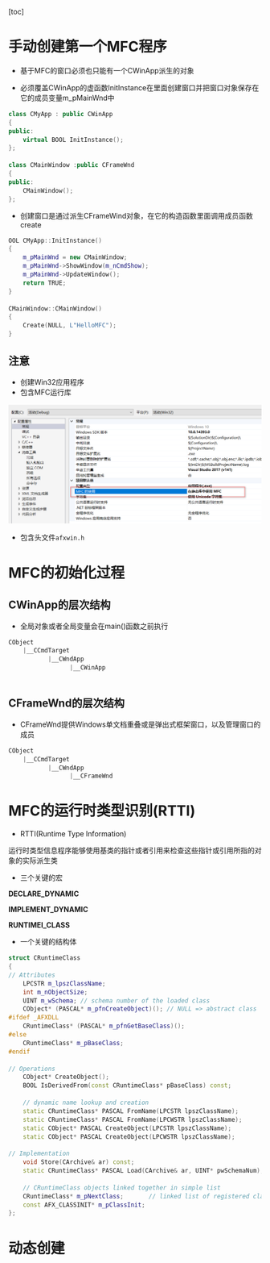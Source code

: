 [toc]

# 手动创建第一个MFC程序

* 基于MFC的窗口必须也只能有一个CWinApp派生的对象

* 必须覆盖CWinApp的虚函数InitInstance在里面创建窗口并把窗口对象保存在它的成员变量m_pMainWnd中

```cpp
class CMyApp : public CWinApp
{
public:
	virtual BOOL InitInstance();
};

class CMainWindow :public CFrameWnd
{
public:
	CMainWindow();
};
```



* 创建窗口是通过派生CFrameWind对象，在它的构造函数里面调用成员函数create

```cpp
OOL CMyApp::InitInstance()
{
	m_pMainWnd = new CMainWindow;
	m_pMainWnd->ShowWindow(m_nCmdShow);
	m_pMainWnd->UpdateWindow();
	return TRUE;
}

CMainWindow::CMainWindow()
{
	Create(NULL, L"HelloMFC");
}
```



## 注意

* 创建Win32应用程序
* 包含MFC运行库

![image-20200205215839263](MFC.assets/image-20200205215839263.png)

* 包含头文件`afxwin.h`

# MFC的初始化过程

## CWinApp的层次结构

* 全局对象或者全局变量会在main()函数之前执行

```cpp
CObject
    |__CCmdTarget
           |__CWndApp
                 |__CWinApp
                     
```

## CFrameWnd的层次结构

*  CFrameWnd提供Windows单文档重叠或是弹出式框架窗口，以及管理窗口的成员

```cpp
CObject
    |__CCmdTarget
           |__CWndApp
                 |__CFrameWnd
```

# MFC的运行时类型识别(RTTI)

* RTTI(Runtime Type Information)

运行时类型信息程序能够使用基类的指针或者引用来检查这些指针或引用所指的对象的实际派生类

* 三个关键的宏

**DECLARE_DYNAMIC**

**IMPLEMENT_DYNAMIC**

**RUNTIMEI_CLASS**

* 一个关键的结构体

```cpp
struct CRuntimeClass
{
// Attributes
	LPCSTR m_lpszClassName;
	int m_nObjectSize;
	UINT m_wSchema; // schema number of the loaded class
	CObject* (PASCAL* m_pfnCreateObject)(); // NULL => abstract class
#ifdef _AFXDLL
	CRuntimeClass* (PASCAL* m_pfnGetBaseClass)();
#else
	CRuntimeClass* m_pBaseClass;
#endif

// Operations
	CObject* CreateObject();
	BOOL IsDerivedFrom(const CRuntimeClass* pBaseClass) const;

	// dynamic name lookup and creation
	static CRuntimeClass* PASCAL FromName(LPCSTR lpszClassName);
	static CRuntimeClass* PASCAL FromName(LPCWSTR lpszClassName);
	static CObject* PASCAL CreateObject(LPCSTR lpszClassName);
	static CObject* PASCAL CreateObject(LPCWSTR lpszClassName);

// Implementation
	void Store(CArchive& ar) const;
	static CRuntimeClass* PASCAL Load(CArchive& ar, UINT* pwSchemaNum);

	// CRuntimeClass objects linked together in simple list
	CRuntimeClass* m_pNextClass;       // linked list of registered classes
	const AFX_CLASSINIT* m_pClassInit;
};
```



# 动态创建

